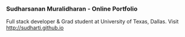 ### Sudharsanan Muralidharan - Online Portfolio

Full stack developer & Grad student at University of Texas, Dallas. Visit http://sudharti.github.io
